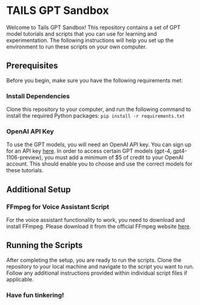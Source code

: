 # TAILS GPT Sandbox
Welcome to Tails GPT Sandbox! This repository contains a set of GPT model tutorials and scripts that you can use for learning and experimentation. The following instructions will help you set up the environment to run these scripts on your own computer.  
## Prerequisites  
Before you begin, make sure you have the following requirements met:  
### Install Dependencies  
Clone this repository to your computer, and run the following command to install the required Python packages:  ``` pip install -r requirements.txt ```
### OpenAI API Key  
To use the GPT models, you will need an OpenAI API key. You can sign up for an API key [here](https://platform.openai.com/docs/quickstart?context=python). In order to access certain GPT models (gpt-4, gpt4-1106-preview), you must add a minimum of $5 of credit to your OpenAI account. This should enable you to choose and use the correct models for these tutorials.  
## Additional Setup  
### FFmpeg for Voice Assistant Script  
For the voice assistant functionality to work, you need to download and install FFmpeg. Please download it from the official FFmpeg website [here](https://ffmpeg.org/download.html).  
## Running the Scripts  
After completing the setup, you are ready to run the scripts. Clone the repository to your local machine and navigate to the script you want to run. Follow any additional instructions provided within individual script files if applicable.
### Have fun tinkering! 
